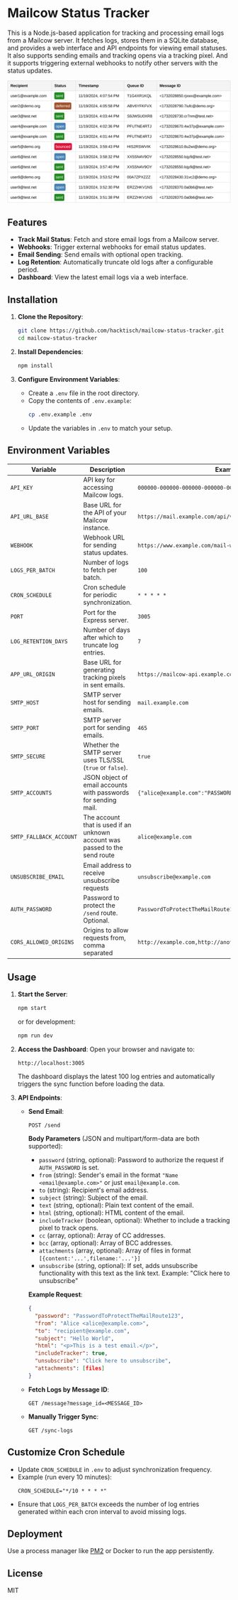 # Mailcow Status Tracker

This is a Node.js-based application for tracking and processing email logs from a Mailcow server. It fetches logs, stores them in a SQLite database, and provides a web interface and API endpoints for viewing email statuses.\
It also supports sending emails and tracking opens via a tracking pixel. And it supports triggering external webhooks to notify other servers with the status updates.

![Table showing example logs](docs/logs-screenshot.png)

## Features

- **Track Mail Status**: Fetch and store email logs from a Mailcow server.
- **Webhooks**: Trigger external webhooks for email status updates.
- **Email Sending**: Send emails with optional open tracking.
- **Log Retention**: Automatically truncate old logs after a configurable period.
- **Dashboard**: View the latest email logs via a web interface.

## Installation

1. **Clone the Repository**:
   ```bash
   git clone https://github.com/hacktisch/mailcow-status-tracker.git
   cd mailcow-status-tracker
   ```

2. **Install Dependencies**:
   ```bash
   npm install
   ```

3. **Configure Environment Variables**:
   - Create a `.env` file in the root directory.
   - Copy the contents of `.env.example`:
     ```bash
     cp .env.example .env
     ```
   - Update the variables in `.env` to match your setup.

## Environment Variables

| Variable             | Description                                                      | Example Value                                    |
|-----------------------|------------------------------------------------------------------|-------------------------------------------------|
| `API_KEY`            | API key for accessing Mailcow logs.                              | `000000-000000-000000-000000-000000`            |
| `API_URL_BASE`       | Base URL for the API of your Mailcow instance.                   | `https://mail.example.com/api/v1/get/logs/postfix` |
| `WEBHOOK`            | Webhook URL for sending status updates.                         | `https://www.example.com/mail-webhook`          |
| `LOGS_PER_BATCH`     | Number of logs to fetch per batch.                              | `100`                                           |
| `CRON_SCHEDULE`      | Cron schedule for periodic synchronization.                     | `* * * * *`                                     |
| `PORT`               | Port for the Express server.                                    | `3005`                                          |
| `LOG_RETENTION_DAYS` | Number of days after which to truncate log entries.             | `7`                                             |
| `APP_URL_ORIGIN`     | Base URL for generating tracking pixels in sent emails.         | `https://mailcow-api.example.com`               |
| `SMTP_HOST`          | SMTP server host for sending emails.                           | `mail.example.com`                              |
| `SMTP_PORT`          | SMTP server port for sending emails.                           | `465`                                           |
| `SMTP_SECURE`        | Whether the SMTP server uses TLS/SSL (`true` or `false`).       | `true`                                          |
| `SMTP_ACCOUNTS`      | JSON object of email accounts with passwords for sending mail.  | `{"alice@example.com":"PASSWORD1","bob@example.com":"PASSWORD2"}` |
| `SMTP_FALLBACK_ACCOUNT`      | The account that is used if an unknown account was passed to the send route | `alice@example.com` |
| `UNSUBSCRIBE_EMAIL`          | Email address to receive unsubscribe requests                               | `unsubscribe@example.com` |
| `AUTH_PASSWORD`      | Password to protect the `/send` route. Optional.                | `PasswordToProtectTheMailRoute123`              |
| `CORS_ALLOWED_ORIGINS`      | Origins to allow requests from, comma separated                | `http://example.com,http://another-example.com`              |

## Usage

1. **Start the Server**:
   ```bash
   npm start
   ```
   or for development:
   ```bash
   npm run dev
   ```

2. **Access the Dashboard**:
   Open your browser and navigate to:
   ```
   http://localhost:3005
   ```
   The dashboard displays the latest 100 log entries and automatically triggers the sync function before loading the data.

3. **API Endpoints**:

   - **Send Email**:
     ```http
     POST /send
     ```
     **Body Parameters** (JSON and multipart/form-data are both supported):
     - `password` (string, optional): Password to authorize the request if `AUTH_PASSWORD` is set.
     - `from` (string): Sender's email in the format `"Name <email@example.com>"` or just `email@example.com`.
     - `to` (string): Recipient's email address.
     - `subject` (string): Subject of the email.
     - `text` (string, optional): Plain text content of the email.
     - `html` (string, optional): HTML content of the email.
     - `includeTracker` (boolean, optional): Whether to include a tracking pixel to track opens.
     - `cc` (array, optional): Array of CC addresses.
     - `bcc` (array, optional): Array of BCC addresses.
     - `attachments` (array, optional): Array of files in format `[{content:'...',filename:'...'}]`
     - `unsubscribe` (string, optional): If set, adds unsubscribe functionality with this text as the link text. Example: "Click here to unsubscribe"

     **Example Request**:
     ```json
     {
       "password": "PasswordToProtectTheMailRoute123",
       "from": "Alice <alice@example.com>",
       "to": "recipient@example.com",
       "subject": "Hello World",
       "html": "<p>This is a test email.</p>",
       "includeTracker": true,
       "unsubscribe": "Click here to unsubscribe",
       "attachments": [files]
     }
     ```

   - **Fetch Logs by Message ID**:
     ```http
     GET /message?message_id=<MESSAGE_ID>
     ```

   - **Manually Trigger Sync**:
     ```http
     GET /sync-logs
     ```

## Customize Cron Schedule

- Update `CRON_SCHEDULE` in `.env` to adjust synchronization frequency.
- Example (run every 10 minutes):
  ```plaintext
  CRON_SCHEDULE="*/10 * * * *"
  ```
- Ensure that `LOGS_PER_BATCH` exceeds the number of log entries generated within each cron interval to avoid missing logs.

## Deployment

Use a process manager like [PM2](https://pm2.keymetrics.io/) or Docker to run the app persistently.

## License

MIT